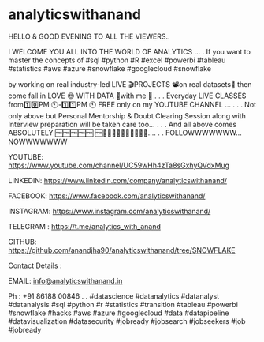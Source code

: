 # analyticswithanand

HELLO & GOOD EVENING TO ALL THE VIEWERS..

I WELCOME YOU ALL INTO THE WORLD OF ANALYTICS ...
.
If you want to master the concepts of
#sql
#python
#R
#excel 
#powerbi
#tableau
#statistics
#aws
#azure
#snowflake
#googlecloud 
#snowflake 

by working on real industry-led LIVE 🎬PROJECTS 📽on real datasets💽 then come fall in LOVE 😍 WITH DATA 💽with me 🕺
.
.
.
Everyday LIVE CLASSES from1️⃣0️⃣PM 🕙-1️⃣1️⃣PM 🕚 FREE only on my YOUTUBE CHANNEL …
.
.
.
Not only above but Personal Mentorship & Doubt Clearing Session along with Interview preparation will be taken care too…
.
.
.
And all above comes ABSOLUTELY 🆓🆓🆓🆓🆓 🆓🥶🥶🥶🥶🥶🥶🥶🥶🥶🥶….
.
.
FOLLOWWWWWWW… NOWWWWWWW

YOUTUBE: https://www.youtube.com/channel/UC59wHh4zTa8sGxhyQVdxMug

LINKEDIN:  https://www.linkedin.com/company/analyticswithanand/

FACEBOOK: https://www.facebook.com/analyticswithanand/

INSTAGRAM: https://www.instagram.com/analyticswithanand/

TELEGRAM : https://t.me/analytics_with_anand

GITHUB: https://github.com/anandjha90/analyticswithanand/tree/SNOWFLAKE

Contact Details :

EMAIL:  info@analyticswithanand.in

Ph : +91 86188 00846
.
.
#datascience #datanalytics #datanalyst #datanalysis #sql #python #r #statistics #transition #tableau #powerbi #snowflake  #hacks  #aws #azure #googlecloud #data #datapipeline #datavisualization #datasecurity #jobready #jobsearch #jobseekers #job #jobready
